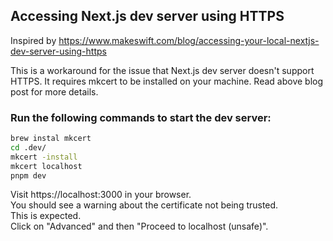 ## Accessing Next.js dev server using HTTPS

Inspired by https://www.makeswift.com/blog/accessing-your-local-nextjs-dev-server-using-https

This is a workaround for the issue that Next.js dev server doesn't support HTTPS.
It requires mkcert to be installed on your machine.
Read above blog post for more details.


### Run the following commands to start the dev server:
```bash
brew instal mkcert
cd .dev/
mkcert -install
mkcert localhost
pnpm dev
```

Visit https://localhost:3000 in your browser.  
You should see a warning about the certificate not being trusted.  
This is expected.  
Click on "Advanced" and then "Proceed to localhost (unsafe)".
